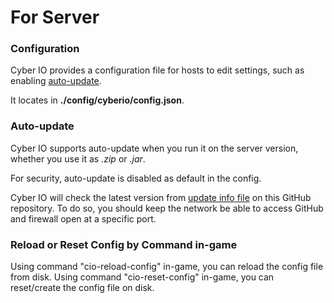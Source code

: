 # For Server

### Configuration

Cyber IO provides a configuration file for hosts to edit settings, such as enabling [auto-update](#auto-update).

It locates in **./config/cyberio/config.json**.

### Auto-update

Cyber IO supports auto-update when you run it on the server version, whether you use it as *.zip* or *.jar*.

For security, auto-update is disabled as default in the config. 

Cyber IO will check the latest version from [update info file](update) on this GitHub repository.
To do so, you should keep the network be able to access GitHub and firewall open at a specific port.

### Reload or Reset Config by Command in-game
Using command "cio-reload-config" in-game, you can reload the config file from disk.
Using command "cio-reset-config" in-game, you can reset/create the config file on disk.